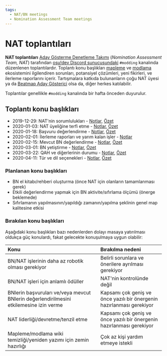 ```yaml
---
tags:
  - NAT/BN meetings
  - Nomination Assessment Team meetings
---
```


# NAT toplantıları

**NAT toplantıları** [Aday Gösterme Denetleme Takımı](/wiki/People/The_Team/Nomination_Assessment_Team) (*Nomination Assessment Team, NAT*) tarafından [osu!dev Discord sunucusundaki](/wiki/osu!dev_Discord_server) `#modding` kanalında düzenlenen toplantılardır. Toplantı konu başlıkları [mapleme](/wiki/Beatmapping) ve [modlama](/wiki/Modding) ekosistemini ilgilendiren sorunları, potansiyel çözümleri, yeni fikirleri, ve ilerleme raporlarını içerir. Tartışmalara katkıda bulunanların çoğu NAT üyesi ya da [Beatmap Aday Gösterici](/wiki/People/The_Team/Beatmap_Nominators) olsa da, diğer herkes katılabilir.

Toplantılar genellikle `#modding` kanalında bir hafta önceden duyurulur.

## Toplantı konu başlıkları

- 2019-12-29: NAT'nin sorumlulukları - [Notlar](https://docs.google.com/document/d/1THKiYwiRBY-7PW__itoDrpUVeH7cmr5_QNtNMlkbNNs/edit?usp=sharing), [Özet](https://osu.ppy.sh/community/forums/topics/1006014)
- 2020-01-03: NAT üyeliğine terfi etme - [Notlar](https://docs.google.com/document/d/1y3MAKp10Y-pAGDXqFIl9rKcd_Ym3WF3CjtDxPtY0-1k/edit?usp=sharing), [Özet](https://osu.ppy.sh/community/forums/topics/1006119)
- 2020-01-18: Başvuru değerlendirme - [Notlar](https://docs.google.com/document/d/1Q2MdQKEcCTXS7hYoFgmm9pPW8vcz4Wc_qCphTp8Bmlw/edit?usp=sharing), [Özet](https://osu.ppy.sh/community/forums/topics/1012519)
- 2020-02-01: İlerleme raporları ve yarım kalan işler - [Notlar](https://docs.google.com/document/d/1grwhfegjiFhb52oEZZB5v5ryN0kKGX6X0n8X6zSLxco/edit?usp=sharing)
- 2020-02-15: Mevcut BN değerlendirme - [Notlar](https://docs.google.com/document/d/1Zu_FFHG6nzMniCOzveNlxPEv2dx8xkoi95s5UEaNRkg/edit?usp=sharing), [Özet](https://osu.ppy.sh/community/forums/topics/1023943)
- 2020-03-01: BN yetiştirme - [Notlar](https://docs.google.com/document/d/12OCLF33v5-Z7a3pZ39IdrQXGrvPf6IkGyq0AUKDo9ZA/edit?usp=sharing), [Özet](https://osu.ppy.sh/community/forums/topics/1040487)
- 2020-03-22: QAH ve diğerlerinin durumu - [Notlar](https://docs.google.com/document/d/1yZwXXT8OSU1HsLw-oobE-7MKlq-PZ5uggnTN33kPxaE/edit?usp=sharing), [Özet](https://osu.ppy.sh/community/forums/topics/1040456)
- 2020-04-11: Tür ve dil seçenekleri - [Notlar](https://docs.google.com/document/d/13eCGWJuQ8hxdBTfqXoVgGhMBFwSZvaMZTuR1gK6lHtw/edit?usp=sharing), [Özet](https://osu.ppy.sh/community/forums/topics/1059659)

### Planlanan konu başlıkları

- BN el kitabı/rehberi oluşturma (önce NAT için olanların tamamlanması gerek)
- Etkili değerlendirme yapmak için BN aktivite/sıfırlama ölçümü (önerge beklemede)
- Sıfırlamanın yapılmasının/yapıldığı zamanın/yapılma şeklinin genel map kalitesine etkisi

### Bırakılan konu başlıkları

Aşağıdaki konu başlıkları bazı nedenlerden dolayı masaya yatırılması oldukça güç konulardı, fakat gelecekte konuşulmaya uygun olabilir:

| Konu | Bırakılma nedeni |
| :-- | :-- |
| BN/NAT işlerinin daha az robotik olması gerekiyor | Belirli sorunlara ve önerilere ayrılması gerekiyor |
| BN/NAT işleri için anlamlı ödüller | NAT'nin kontrolünde değil |
| BNlerin başvuruları ve/veya mevcut BNlerin değerlendirilmesini etkilemesine izin verme | Kapsamı çok geniş ve önce yazılı bir önergenin hazırlanması gerekiyor |
| NAT liderliği/devretme/tenzil etme | Kapsamı çok geniş ve önce yazılı bir önergenin hazırlanması gerekiyor |
| Mapleme/modlama wiki temizliği/yeniden yazımı için zemin hazırlığı | Çok az kişi yardım etmeye istekli |
